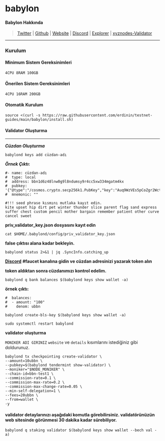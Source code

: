 # babylon

#### Babylon Hakkında

> [Twitter](https://twitter.com/babylon\_chain) | [Github](https://github.com/babylonchain) | [Website](https://www.babylonchain.io/) | [Discord](https://discord.gg/babylonchain) | [Explorer](https://babylon.explorers.guru/) | [xyznodes-Validator](https://babylon.explorers.guru/validator/bbnvaloper1c3dqepg3d09laank40dgulv5dzyvp4nfq6h8jd)

***

### Kurulum

#### Minimum Sistem Gereksinimleri

```
4CPU 8RAM 100GB
```

#### Önerilen Sistem Gereksinimleri

```
4CPU 16RAM 200GB
```

#### Otomatik Kurulum

```
source <(curl -s https://raw.githubusercontent.com/erdinin/testnet-guides/main/babylon/install.sh)
```

#### Validator Oluşturma

***

_**Cüzdan Oluşturma**_

```
babylond keys add cüzdan-adı
```

_**Örnek Çıktı**_**:**

```
#- name: cüzdan-adı
#  type: local
#  address: bbn1d6z48lnw0g9l8ndumsy9r4cc5xw334mgatm4kx
#  pubkey: '{"@type":"/cosmos.crypto.secp256k1.PubKey","key":"Auq9WzVEs5pCoZgr2WctjI7fU+lJCH0I3r6GC1oa0tc0"}'
#  mnemonic: ""

#!!! seed phrase kısmını mutlaka kayıt edin.
kite upset hip dirt pet winter thunder slice parent flag sand express suffer chest custom pencil mother bargain remember patient other curve cancel sweet
```

**priv\_validator\_key.json dosyasını kayıt edin**

```
cat $HOME/.babylond/config/priv_validator_key.json
```

**false çıktısı alana kadar bekleyin.**

```
babylond status 2>&1 | jq .SyncInfo.catching_up
```

[**Discord**](https://discord.gg/babylonchain) **#faucet kanalına gidin ve cüzdan adresinizi yazarak token alın**

**token aldıktan sonra cüzdanımızı kontrol edelim.**

```
babylond q bank balances $(babylond keys show wallet -a)
```

**örnek çıktı:**

```
#  balances:
#  - amount: "100"
#    denom: ubbn
```

```
babylond create-bls-key $(babylond keys show wallet -a)
```

```
sudo systemctl restart babylond
```

**validator oluşturma**

`MONIKER ADI GIRINIZ` `website` ve `details` kısımlarını istediğiniz gibi doldurunuz.

```
babylond tx checkpointing create-validator \
--amount=10ubbn \
--pubkey=$(babylond tendermint show-validator) \
--moniker="$NODE_MONIKER" \
--chain-id=bbn-test1 \
--commission-rate=0.1 \
--commission-max-rate=0.2 \
--commission-max-change-rate=0.05 \
--min-self-delegation=1 \
--fees=20ubbn \
--from=wallet \
-y
```

#### validator detaylarınızı aşağıdaki komutla görebilirsiniz. validatörünüzün web sitesinde görünmesi 30 dakika kadar sürebiliyor.

```
babylond q staking validator $(babylond keys show wallet --bech val -a)
```
